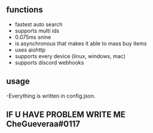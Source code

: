 ## functions
- fastest auto search
- supports multi ids
- 0.075ms snine
- is asynchronous that makes it able to mass buy items
- uses aiohttp
- supports every device (linux, windows, mac)
- supports discord webhooks

## usage
-Everything is written in config.json.
## IF U HAVE PROBLEM WRITE ME CheGueveraa#0117
